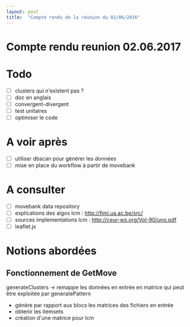 ```yaml
---
layout: post
title:  "Compte rendu de la réunion du 02/06/2016"
---
```


# Compte rendu reunion 02.06.2017


# Todo

- [ ] clusters qui n'existent pas ?
- [ ] doc en anglais
- [ ] convergent-divergent
- [ ] test unitaires
- [ ] optimiser le code

# A voir après
- [ ] utiliser dbscan pour générer les données
- [ ] mise en place du workflow à partir de movebank

# A consulter
- [ ] movebank data repository
- [ ] explications des algos lcm : http://fimi.ua.ac.be/src/
- [ ] sources implementations lcm : http://ceur-ws.org/Vol-90/uno.pdf
- [ ] leaflet.js

# Notions abordées

## Fonctionnement de GetMove

generateClusters -> remappe les données en entrée en matrice qui peut être exploitée par generatePattern
  - génère par rapport aux blocs les matrices des fichiers en entrée
  - obtenir les itemsets
  - création d'une matrice pour lcm
